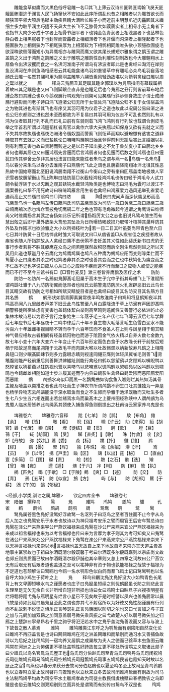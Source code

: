 <!-- { "loadSidebar": true } -->
　　雕能食草似鹰而大黒色俗呼皂雕一名□其飞上薄云汉诗曰匪鹑匪鸢翰飞戾天匪鳣匪鲔潜逃于渊言人民飞扬窜伏不安如此此序所谓乱也昔之相雕者以为雕首欲长而额狭顶平领大项后毛磔主劲疾目睛大满睑长眸子小而近前主明慧爪近肉麤圎其末纎细主多力蹠平润主巧捷不夭鼻大主长飞不乏膝骨大如蒺藜实者上相骨小无圭角者下也指节大肉少分成十字者上相骨节细平者下也钝金色青润者上相浅黒者下也丛林色静白者上相黒腻者下也封厚而管麤者上相细薄者下也背偃而沟深者上相隆起者下也臆圎胅为上相侧狭为下相尾狭厚为上相濶软为下相鹘相同雕唯头欲小顶臆欲圎旋毛欲深咮欲侧薄而短小为异鹰相亦与雕同而鹰又欲其尾长翅短尔雅象谓之鹊玉谓之雕盖鹄之义出于鸿鹄之鹄雕之义出于雕鹗之雕鹄性劲利雕性刻制故也今大雕翺翔水上扇鱼令出沸波攫而食之一名沸河淮南子所谓鸟有沸波者即此是也禽经曰淘河在岸则鱼没沸河在岸则鱼涌相感志云其毛能食诸鸟羽如羣错草中有雕毛必众鸟毛羽自落地顔氏云雕一名鹫其翮可用为箭羽盖雕隼六翮皆乗风轻劲故堪以为箭羽禽经曰雕以周之鹫以就之
　　鴈
　　释鸟云鳬鴈丑其足蹼其踵企郭璞以为鳬鴈指间有幕蹼属相着故曰其足蹼是也又曰飞则脚跟企直非是也踵足后也今鳬鴈之丑行则皆前幕布地后踵企故曰其踵企也以今鹅观鴈行鸭观鳬行则槩可见矣鴈行斜歩侧身故庄子谓士成绮鴈行避影而问老子诗曰鸿飞遵渚公归无所于女信处鸿飞遵陆公归不复于女信宿盖鸿之为物其进也有渐其飞也有序又其羽可用为仪君子之道也故此以况周公易曰渐之进也公归东都则之进也然未至西都故为不复易曰其羽可用为仪吉不可乱也然则礼有以鸿为仪者取其行列不乱而已礼曰前有车骑则载飞鸿飞鸿则有行列故也载谓合剥皮毛举之竿首若所谓以鸿脰韬杠者周官以禽作六挚大夫执鴈以知保身又欲有去就之义而不失其序故执鴈也鴈夜泊洲渚令鴈奴围而警察飞则衔芦而翔以避矰缴有逺害之道非特取其有去就之义而已盐铁论曰噰噰鸣鴈朝日始旦登得前利无蹈后害此言婚姻以礼则有利而无害也故曰贵聘而贱逆之是以君子知出姜之不允于鲁矣夏小正曰鴈北乡乡者何也郷其居也又曰遰鸿鴈先言遰而后言鸿鴈者何也见遰而后数之则鸿鴈也且曰遰犹曰传其驿舍云尔非其居也法言曰能来能徃者朱鸟之谓与燕一名鸟鴈一名朱鸟鸟以春分来朱鸟以春分去淮南子曰燕鴈代飞此之谓也且鴈霜降南翔冰泮北徂其性恶热故中国始寒而北至旧说鸿鴈南翔不过衡山今衡山之旁有峯曰囬鴈盖南地极燠人罕识雪者故鴈望衡山而止陈琳曰陆防蘂□水截轻鸿轻鸿鸿毛也传曰轻于鸿毛今人试刀劒令髪浮转于水以刄断之观其铦钝水截轻鸿殆类是也愽物志曰鸿毛为囊可以渡江不漏案昬礼曰挚不用死故诗曰噰噰鸣雁言用生者也禽经曰鸿雁爱力遇风迅举孔雀爱毛遇雨高止又曰鴈曰翁鸡曰□鹑曰防
　　鹰
　　陶景曰虎闻声而深伏鹰见形而高飞鹰鸷鸟也一名鷞鸠左传曰鷞鸠氏司防盖鹰鸷故为司防一歳曰黄鹰二歳曰鴘鹰三歳曰鸧鹰鴘次赤也埤仓音披免切鹰鹞二年之色也顶有毛角微起今通谓之角鹰诗曰维师尚父时维鹰扬言其武之奋扬如此乐记所谓扬蹈厉太公之志也旧说凡鸷鸟雏生而有慧出殻之后即于巢外放条大鸷恐其坠及为日所曝热暍致损乃取带叶枝挿其巢畔防其外坠及作隂凉也欲验雏之大小以所揷枝叶为若一日二日其叶虽萎尚带青色至六日七日其叶防黄十日后枯悴此时雏大可取说文曰□从瘖省盖□从疾省佳之疾捷者故从疾省也随人所指踪故从人禽经曰鹰不击伏鹘不击妊盖其义性如此裴氏新书曰虎豹无事行歩者若将不胜其躯鹰在众鸟之间若睡寐然故积怒而后全刚生焉然则越之所以灭吴用此道也蔡邕月令云鹰化为鸠鹰鸠属也鸠凡五种鹰为鷞鸠应阳而变则喙柔仁而不鸷夏小正曰鹰者其杀之时也鸠者非其杀之时也善其变而之仁也中秋鸠化为鹰变而之不仁故不记也字说曰应从心从□心之应物不疾而速不行而至□之应物人或使之能疾而已不行不至今三馆书有□【□音竹麦反】漱三卷皆养鹰鹯及医疗之术
　　防防
　　防防一名防鸬一名鳽似鳬脚髙毛冠巢于高木生子宂中子衔其母翅飞上下淮赋所谓鸬鷀吐雏于八九防防衔翼而低昻者也叚氏云鹅警鬼防防厌火孔雀辟恶旧云此鸟长目其睛交故有防防之号相如所赋交睛旋目者是也禽经曰旋目其名防交目其名鳽方目其名鴋
　　鹤
　　鹤形状如鹅青脚素翼常夜半鸣故淮南子曰鸡知将旦鹤知夜半其鸣高亮闻八九里雌者声差下旧云此鸟性警至八月白露降流于草上防滴有声因即髙鸣相警移徙所宿处虑有变害也盖鹤体絜白举则高至鸣则逺闻性又善警行必依洲屿止必集林木故诗易以为君子言行之象始生二年落子毛三年产伏七年飞薄云汉后七年学舞后七年应节后七年昼夜十二鸣中律后六十年不食生物大毛落茸毛生色雪白泥水不能污百六十年雄雌相视目睛不转而孕千六百年饮而不食圣人在上则与凤皇翔于甸其精神气骨应相故古者相鹤有经盖鹤阳物也而游于隂因金气依火精以自养火数七金数九故七年小变十六年大变六十年变止千六百年形定而色白食于水故喙长轩于前故后短栖于陆故足髙而尾凋翔于云故毛丰而肉踈大喉以吐故脩颈以纳新故寿凡鹤之上相隆鼻短口则少眠髙脚踈节则多力露眼赤睛则视逺囘翎亚膺则体轻凤翼雀毛则善飞背鼈腹则能产轻前重后则善舞洪髀纎趾则能行禽经曰鹤以怨望鸱以贪顾鸡以嗔睨鸭以怒瞠雀以猜瞿燕以狂防视也鸎以喜啭乌以悲啼鸢以饥鸣鹤以絜唳鳬以凶呌鸱以愁啸鸣也今鹤雌雄相随如道士歩斗履其迹而孕内典曰鹤影生禽经曰鹤爱隂而恶阳鴈爱阳而恶隂
　　鷀
　　鸬鷀水鸟似□而黒一名鷧觜曲如钩食鱼入喉则烂其热如汤其骨主鲠及噎盖以类推之者也此鸟吐而生子神农书所谓鸬鷀不卵生口吐其雏独为一异是也杨孚异物志云鸬鷀能没于深水取鱼而食之不生卵而孕雏于池泽既胎而又吐生多者生七八少生五六相连而出若丝绪焉水鸟而巢髙木之上夔州图经称峡中人谓鸬鷀为乌鬼蜀人临水居皆养此鸟绳系其颈使入捕鱼得鱼则倒提出之杜甫诗云家家养乌鬼是也

　　埤雅卷六
　　埤雅卷六音释
　　跄【七羊】　防【鹊】　　駮【布角】　雓【余】　　喈【皆】
　　瞰【看】　　睨【诣】　　曛【许云】　阞【来得】　絙【胡官】礜【弋庻】　毈【段】　　垤【徒结】　雚【贯】　　鴚【歌】
　　脰【豆】　　鳱【干】　　蜮【胡国】　鵙【狊】　　踯【直炙】【歌】　　咮【竹救】　唼【妾】　　妒【丹故】　弥【奴礼】鷕【委】　　猋【标】　　蹼【扑】　　鵻【锥】　　鹨【缪】
　　鷃【晏】　　翚【晖】　　揄【与珠】　褕【余招】　澣【汗】
　　鸢【员】　　屰【以专】　携【戸圭】　敺【区】　　鴧【以出】芘【秘】　　□【直由】　亶【多简】　□【团】　磔【责】
　　睑【检】　　蹠【之石】　胅【迭】　　矰【曾】　噰【雍】
　　遰【逓】　　燠【于六】　冸【判】　　防【麻】　鸷【执】
　　鴘【匹免】　暍【于歇】　□【于陵】鷞　【爽】□　【述】
　　防【交】　　防【青】　　鳽【五革】　防【似宣】　鴋【方】
　　屿【与】　　防【胡郎】　鸎【于耕】　鶂【午的】　鷧【郁秘】

<经部,小学类,训诂之属,埤雅>
　　钦定四库全书
　　埤雅卷七　　　　　　　　宋　陆佃　撰释鸟
　　鹥　　　鳬　　　雎鸠　　鸤鸠
　　鶌鸠　　鵻　　　孔雀　　鹈
　　鸱鸺　　鹧鸪　　鸱鸮　　鶂
　　鸳鸯　　鹖　　　鹭
　　鹥
　　鹥鳬属苍黑色鳬好没鹥好浮故鹥一名沤列子曰沤鸟之至者百住而不止今字从鸟后人加之也鳬鹥安乐于水者也故诗以为神只祖考安乐之譬而周官王后安车鹥总诗曰鳬鹥在泾公尸来燕来寜公尸燕饮福禄来成鳬鹥在沙公尸来燕来宜公尸燕饮福禄来为来成以祖言福禄也来为以考言福禄也传曰来为言厚为孝子则其为考可知矣又曰鳬鹥在渚公尸来燕来处公尸燕饮福禄来下鳬鹥在潨公尸来燕来宗公尸燕饮福禄来崇来下以天神言福禄也来崇以地言福禄也盖天故自上来下地故自卑来崇亦其天道主贵髙地事主冨崇故也于祖曰尔酒既清尔殽既馨于考曰尔酒既多尔殽既嘉则以宗庙尚文故也郊丘则贵质而已故曰尔酒既湑尔殽伊脯也其卒章则又总上四章之词故曰公尸燕饮无有后艰无有后艰者道也盖道之至可以祐神非有资于物也孰能福禄之哉故于福禄为不足道也苍颉解诂曰鹥鸥也今鸥一名水鸮形色似白鸽而羣飞风土记曰鹥鹥鸭也以名自呼大如小鸡生于荷叶之上
　　鳬
　　释鸟曰鸍沈鳬沈鳬好没大小如鸭青色长尾背上有文卑脚短喙水鸟之谨愿者也庄子曰鳬胫虽短续之则忧鹤胫虽长防之则悲此言生理至足无欠无余自长非所增自短非所损也诗曰女曰鸡鸣士曰昧旦子兴视夜明星有烂将翺将翔弋鳬与鴈明星有烂言小星已不见矣故于是时相警以夙兴也盖鳬鴈常以晨飞故是诗如此赋曰晨鳬旦至此之谓也亦其弋不射宿所以为好徳又鳬性慤谨鴈有行列而不乱故刺不说徳之诗乐正言琴瑟礼正言鳬鴈因以防切之尔也又曰弋言加之与子宜之加与元鹤加加双鶤之加同意盖弱弓微矢乘风振之曰弋故楚人好以弱弓微矢加之归鴈之上楚辞曰寜昻昻若千里之驹乎将汜汜若水中之鳬乎盖沈鳬善没而又容与与波上下故昔之散人慕焉
　　雎鸠
　　雎鸠雕类江东呼之为鹗鸷而有别隂阳自然变化论曰雎鸠不再匹盖言是也诗曰闗闗雎鸠在河之洲盖闗雎和而摰别而通习水又善捕鱼故诗以为后妃之比鸤鸠则一宿均养又居鹊之成巢故为夫人之徳而已徐草木虫鱼图云雎鸠常在河洲之上为俦偶更不移处盖鹗性好跱故毎立更不移处所谓鹗立义取诸此郯子曰少皥氏以鸟名官鳯鸟氏歴正也鸟氏司分伯赵氏司至青鸟氏司啓丹鸟氏司闭祝鸠氏司徒雎鸠氏司马鸤鸠氏司空鷞鸠氏司冦鹘鸠氏司事五鸠鸠民者也鳯知天时故以名歴正之官鸟燕也以春分来秋分去故司分伯赵鵙也以夏至鸣冬至止故司至青鸟鸧鷃也以立春鸣立夏止故司啓丹鸟鷩雉也以立秋来立冬去故司闭雎鸠鸷而有别故为司马主法制鸤鸠平均故为司空平水土鵻鸠孝故为司徒主教民借虞槐赋曰春栖教农之鸟即鵻是也俗云雎鸠交则双翔别则立而异处是谓鸷而有别传曰鸷鸟不双是也
　　鸤鸠
